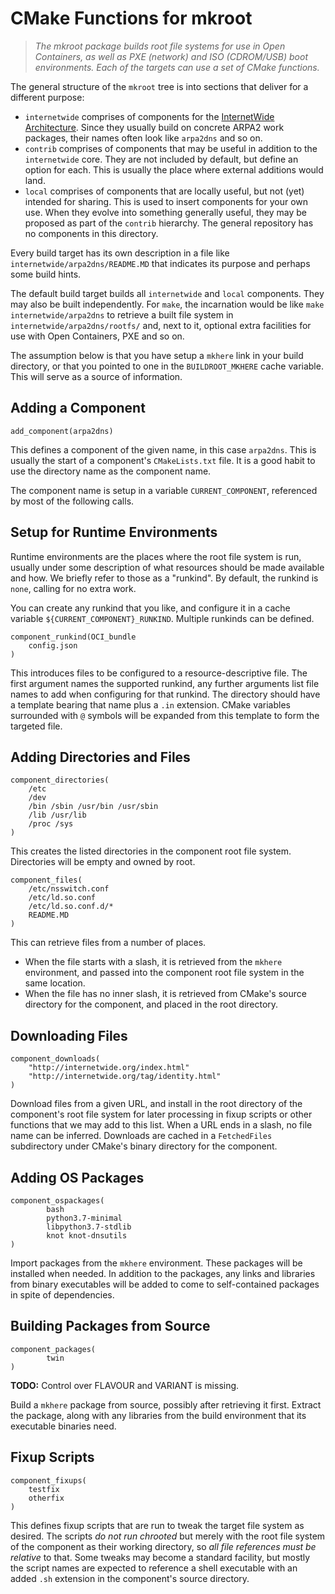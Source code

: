 # CMake Functions for mkroot

> *The mkroot package builds root file systems for
> use in Open Containers, as well as PXE (network)
> and ISO (CDROM/USB) boot environments.  Each of
> the targets can use a set of CMake functions.*

The general structure of the `mkroot` tree is into sections that deliver for a different purpose:

  * `internetwide` comprises of components for the [InternetWide Architecture](http://internetwide.org/tag/architecture.html).  Since they usually build on concrete ARPA2 work packages, their names often look like `arpa2dns` and so on.
  * `contrib` comprises of components that may be useful in addition to the `internetwide` core.  They are not included by default, but define an option for each.  This is usually the place where external additions would land.
  * `local` comprises of components that are locally useful, but not (yet) intended for sharing.  This is used to insert components for your own use.  When they evolve into something generally useful, they may be proposed as part of the `contrib` hierarchy.  The general repository has no components in this directory.

Every build target has its own description in a file like `internetwide/arpa2dns/README.MD` that indicates its purpose and perhaps some build hints.

The default build target builds all `internetwide` and `local` components.  They may also be built independently.  For `make`, the incarnation would be like `make internetwide/arpa2dns` to retrieve a built file system in `internetwide/arpa2dns/rootfs/` and, next to it, optional extra facilities for use with Open Containers, PXE and so on.

The assumption below is that you have setup a `mkhere` link in your build directory, or that you pointed to one in the `BUILDROOT_MKHERE` cache variable.  This will serve as a source of information.

## Adding a Component

```
add_component(arpa2dns)
```

This defines a component of the given name, in this case `arpa2dns`.  This is usually the start of a component's `CMakeLists.txt` file.  It is a good habit to use the directory name as the component name.

The component name is setup in a variable `CURRENT_COMPONENT`, referenced by most of the following calls.

## Setup for Runtime Environments

Runtime environments are the places where the root file system is run, usually under some description of what resources should be made available and how.  We briefly refer to those as a "runkind".  By default, the runkind is `none`, calling for no extra work.

You can create any runkind that you like, and configure it in a cache variable `${CURRENT_COMPONENT}_RUNKIND`.  Multiple runkinds can be defined.

```
component_runkind(OCI_bundle
	config.json
)
```

This introduces files to be configured to a resource-descriptive file.  The first argument names the supported runkind, any further arguments list file names to add when configuring for that runkind.  The directory should have a template bearing that name plus a `.in` extension.  CMake variables surrounded with `@` symbols will be expanded from this template to form the targeted file.

## Adding Directories and Files

```
component_directories(
	/etc
	/dev
	/bin /sbin /usr/bin /usr/sbin
	/lib /usr/lib
	/proc /sys
)
```

This creates the listed directories in the component root file system.  Directories will be empty and owned by root.

```
component_files(
	/etc/nsswitch.conf
	/etc/ld.so.conf
	/etc/ld.so.conf.d/*
	README.MD
)
```

This can retrieve files from a number of places.

  * When the file starts with a slash, it is retrieved from the `mkhere` environment, and passed into the component root file system in the same location.
  * When the file has no inner slash, it is retrieved from CMake's source directory for the component, and placed in the root directory.


## Downloading Files

```
component_downloads(
	"http://internetwide.org/index.html"
	"http://internetwide.org/tag/identity.html"
)
```

Download files from a given URL, and install in the root directory of the component's root file system for later processing in fixup scripts or other functions that we may add to this list.  When a URL ends in a slash, no file name can be inferred.  Downloads are cached in a `FetchedFiles` subdirectory under CMake's binary directory for the component.

## Adding OS Packages

```
component_ospackages(
        bash
        python3.7-minimal
        libpython3.7-stdlib
        knot knot-dnsutils
)
```

Import packages from the `mkhere` environment.  These packages will be installed when needed.  In addition to the packages, any links and libraries from binary executables will be added to come to self-contained packages in spite of dependencies.

## Building Packages from Source

```
component_packages(
        twin
)
```

**TODO:** Control over FLAVOUR and VARIANT is missing.

Build a `mkhere` package from source, possibly after retrieving it first.  Extract the package, along with any libraries from the build environment that its executable binaries need.

## Fixup Scripts

```
component_fixups(
	testfix
	otherfix
)
```

This defines fixup scripts that are run to tweak the target file system as desired.  The scripts *do not run chrooted* but merely with the root file system of the component as their working directory, so *all file references must be relative* to that.  Some tweaks may become a standard facility, but mostly the script names are expected to reference a shell executable with an added `.sh` extension in the component's source directory.

